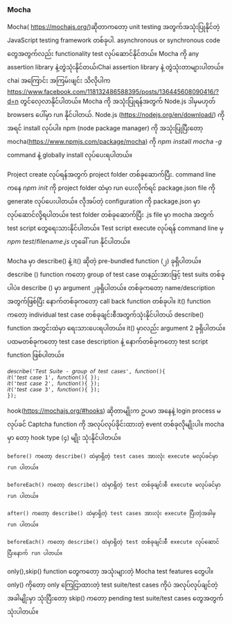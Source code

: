 ### Mocha
Mocha( https://mochajs.org/)ဆိုတာကတော့ unit testing အတွက်အသုံးပြုနိုင်တဲ့ JavaScript testing framework တစ်ခုပါ. asynchronous or synchronous code တွေအတွက်လည်း functionality test လုပ်ဆောင်နိုင်တယ်။ Mocha ကို any assertion library နဲ့တွဲသုံးနိုင်တယ်၊Chai assertion library နဲ့ တွဲသုံးတာများပါတယ်။ chai အကြောင်း အကြမ်းဖျင်း သိလိုပါက https://www.facebook.com/118132486588395/posts/136445608090416/?d=n တွင်လေ့လာနိုင်ပါတယ်။ 
Mocha ကို အသုံးပြုရန်အတွက် Node.js ဒါမှမဟုတ် browsers ပေါ်မှာ run နိုင်ပါတယ်. Node.js (https://nodejs.org/en/download/) ကိုအရင် install လုပ်ပါ။ npm (node package manager) ကို အသုံးပြုပြီးတော့ mocha(https://www.npmjs.com/package/mocha) ကို  𝘯𝘱𝘮 𝘪𝘯𝘴𝘵𝘢𝘭𝘭 𝘮𝘰𝘤𝘩𝘢 -𝘨 command နဲ့ globally install လုပ်ပေးရပါတယ်။ 


Project create လုပ်ရန်အတွက် project folder တစ်ခုဆောက်ပြီး. command line ကနေ 𝘯𝘱𝘮 𝘪𝘯𝘪𝘵 ကို project folder ထဲမှာ run ပေးလိုက်ရင် package.json file ကို generate လုပ်ပေးပါတယ်။ လိုအပ်တဲ့ configuration ကို package.json မှာ လုပ်ဆောင်လို့ရပါတယ်။ test folder တစ်ခုဆောက်ပြီး .js file မှာ mocha အတွက် test script တွေရေးသားနိုင်ပါတယ်။ Test script execute လုပ်ရန် command line မှ 𝘯𝘱𝘮 𝘵𝘦𝘴𝘵/𝘧𝘪𝘭𝘦𝘯𝘢𝘮𝘦.𝘫𝘴 ဟုခေါ် run နိုင်ပါတယ်။

Mocha မှာ describe() နဲ့ it() ဆိုတဲ့ pre-bundled function (၂) ခုရှိပါတယ်။ describe () function ကတော့ group of test case တနည်းအားဖြင့် test suits တစ်ခုပါပဲ။ describe () မှာ argument ၂ခုရှိပါတယ်။ တစ်ခုကတော့ name/description အတွက်ဖြစ်ပြီး နောက်တစ်ခုကတော့ call back function တစ်ခုပါ။
it() function ကတော့ individual test case တစ်ခုချင်းစီအတွက်သုံးနိုင်ပါတယ် describe() function အတွင်းထဲမှာ ရေးသားပေးရပါတယ်။ it() မှာလည်း argument 2 ခုရှိပါတယ်။ ပထမတစ်ခုကတော့ test case description နဲ့ နောက်တစ်ခုကတော့ test script function ဖြစ်ပါတယ်။
```
𝘥𝘦𝘴𝘤𝘳𝘪𝘣𝘦('𝘛𝘦𝘴𝘵 𝘚𝘶𝘪𝘵𝘦 - 𝘨𝘳𝘰𝘶𝘱 𝘰𝘧 𝘵𝘦𝘴𝘵 𝘤𝘢𝘴𝘦𝘴', 𝘧𝘶𝘯𝘤𝘵𝘪𝘰𝘯(){
𝘪𝘵('𝘵𝘦𝘴𝘵 𝘤𝘢𝘴𝘦 1', 𝘧𝘶𝘯𝘤𝘵𝘪𝘰𝘯(){ });
𝘪𝘵('𝘵𝘦𝘴𝘵 𝘤𝘢𝘴𝘦 2', 𝘧𝘶𝘯𝘤𝘵𝘪𝘰𝘯(){ });
𝘪𝘵('𝘵𝘦𝘴𝘵 𝘤𝘢𝘴𝘦 3', 𝘧𝘶𝘯𝘤𝘵𝘪𝘰𝘯(){ });
});
```

hook(https://mochajs.org/#hooks) ဆိုတာမျိုးက ဥပမာ အနေနဲ့ login process မလုပ်ခင် Captcha function ကို အလုပ်လုပ်ခိုင်းထားတဲ့ event တစ်ခုလိုမျိုးပါ။ mocha မှာ တော့ hook type (၄) မျိုး သုံးနိုင်ပါတယ်။
```
before() ကတော့ describe() ထဲမှာရှိတဲ့ test cases အားလုံး execute မလုပ်ခင်မှာ run ပါတယ်။

beforeEach() ကတော့ describe() ထဲမှာရှိတဲ့ test တစ်ခုချင်းစီ execute မလုပ်ခင်မှာ run ပါတယ်။

after() ကတော့ describe() ထဲမှာရှိတဲ့ test cases အားလုံး execute ပြီးတဲ့အခါမှ run ပါတယ်။

beforeEach() ကတော့ describe() ထဲမှာရှိတဲ့ test တစ်ခုချင်းစီ execute လုပ်ဆောင်ပြီးနောက် run ပါတယ်။
```
only(),skip() function တွေကတော့ အသုံးများတဲ့ Mocha test features တွေပါ။
only() ကိုတော့ only ကြေငြာထားတဲ့ test suite/test cases ကိုပဲ အလုပ်လုပ်ချင်တဲ့အခါမျိုးမှာ သုံးပြီးတော့ skip() ကတော့ pending test suite/test cases တွေအတွက် သုံးပါတယ်။
